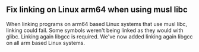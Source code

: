 ## Fix linking on Linux arm64 when using musl libc

When linking programs on arm64 based Linux systems that use musl libc, linking could fail. Some symbols weren't being linked as they would with glibc. Linking again libgcc is required. We've now added linking again libgcc on all arm based Linux systems.
